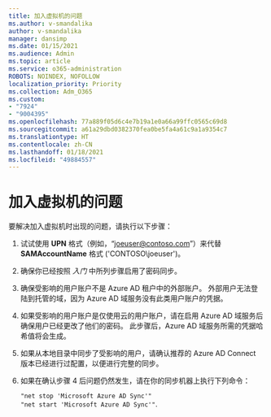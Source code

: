 ```yaml
---
title: 加入虚拟机的问题
ms.author: v-smandalika
author: v-smandalika
manager: dansimp
ms.date: 01/15/2021
ms.audience: Admin
ms.topic: article
ms.service: o365-administration
ROBOTS: NOINDEX, NOFOLLOW
localization_priority: Priority
ms.collection: Adm_O365
ms.custom:
- "7924"
- "9004395"
ms.openlocfilehash: 77a889f05d6c4e7b19a1e0a66a99ffc0565c69d8
ms.sourcegitcommit: a61a29dbd0382370fea0be5fa4a61c9a1a9354c7
ms.translationtype: HT
ms.contentlocale: zh-CN
ms.lasthandoff: 01/18/2021
ms.locfileid: "49884557"
---
```

# <a name="issue-joining-vms"></a>加入虚拟机的问题

要解决加入虚拟机时出现的问题，请执行以下步骤：

1. 试试使用 **UPN** 格式（例如，“joeuser@contoso.com”）来代替 **SAMAccountName** 格式 ('CONTOSO\joeuser')。
2. 确保你已经按照 *入门* 中所列步骤启用了密码同步。
3. 确保受影响的用户账户不是 Azure AD 租户中的外部账户。 外部用户无法登陆到托管的域，因为 Azure AD 域服务没有此类用户账户的凭据。
4. 如果受影响的用户账户是仅使用云的用户账户，请在启用 Azure AD 域服务后确保用户已经更改了他们的密码。 此步骤后，Azure AD 域服务所需的凭据哈希值将会生成。
5. 如果从本地目录中同步了受影响的用户，请确认推荐的 Azure AD Connect 版本已经进行过配置，以便进行完整的同步。
6. 如果在确认步骤 4 后问题仍然发生，请在你的同步机器上执行下列命令：
 
     `"net stop 'Microsoft Azure AD Sync'"`  
     `"net start 'Microsoft Azure AD Sync'"`.